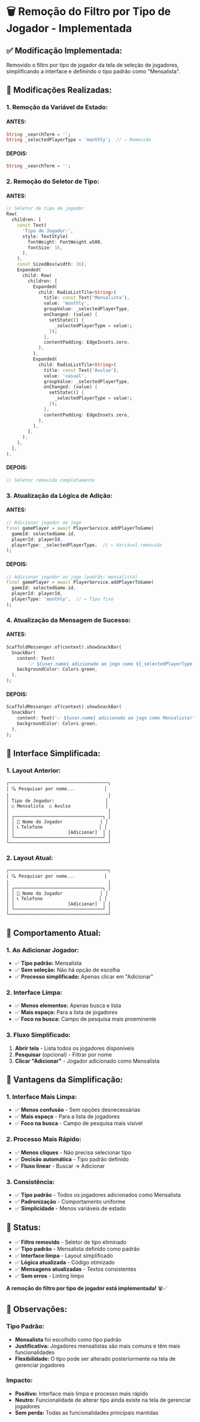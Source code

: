 # 🗑️ Remoção do Filtro por Tipo de Jogador - Implementada

## ✅ **Modificação Implementada:**

Removido o filtro por tipo de jogador da tela de seleção de jogadores, simplificando a interface e definindo o tipo padrão como "Mensalista".

## 🔧 **Modificações Realizadas:**

### **1. Remoção da Variável de Estado:**

#### **ANTES:**
```dart
String _searchTerm = '';
String _selectedPlayerType = 'monthly';  // ← Removido
```

#### **DEPOIS:**
```dart
String _searchTerm = '';
```

### **2. Remoção do Seletor de Tipo:**

#### **ANTES:**
```dart
// Seletor de tipo de jogador
Row(
  children: [
    const Text(
      'Tipo de Jogador:',
      style: TextStyle(
        fontWeight: FontWeight.w500,
        fontSize: 16,
      ),
    ),
    const SizedBox(width: 16),
    Expanded(
      child: Row(
        children: [
          Expanded(
            child: RadioListTile<String>(
              title: const Text('Mensalista'),
              value: 'monthly',
              groupValue: _selectedPlayerType,
              onChanged: (value) {
                setState(() {
                  _selectedPlayerType = value!;
                });
              },
              contentPadding: EdgeInsets.zero,
            ),
          ),
          Expanded(
            child: RadioListTile<String>(
              title: const Text('Avulso'),
              value: 'casual',
              groupValue: _selectedPlayerType,
              onChanged: (value) {
                setState(() {
                  _selectedPlayerType = value!;
                });
              },
              contentPadding: EdgeInsets.zero,
            ),
          ),
        ],
      ),
    ),
  ],
),
```

#### **DEPOIS:**
```dart
// Seletor removido completamente
```

### **3. Atualização da Lógica de Adição:**

#### **ANTES:**
```dart
// Adicionar jogador ao jogo
final gamePlayer = await PlayerService.addPlayerToGame(
  gameId: selectedGame.id,
  playerId: playerId,
  playerType: _selectedPlayerType,  // ← Variável removida
);
```

#### **DEPOIS:**
```dart
// Adicionar jogador ao jogo (padrão: mensalista)
final gamePlayer = await PlayerService.addPlayerToGame(
  gameId: selectedGame.id,
  playerId: playerId,
  playerType: 'monthly',  // ← Tipo fixo
);
```

### **4. Atualização da Mensagem de Sucesso:**

#### **ANTES:**
```dart
ScaffoldMessenger.of(context).showSnackBar(
  SnackBar(
    content: Text(
        '✅ ${user.name} adicionado ao jogo como ${_selectedPlayerType == 'monthly' ? 'Mensalista' : 'Avulso'}!'),
    backgroundColor: Colors.green,
  ),
);
```

#### **DEPOIS:**
```dart
ScaffoldMessenger.of(context).showSnackBar(
  SnackBar(
    content: Text('✅ ${user.name} adicionado ao jogo como Mensalista!'),
    backgroundColor: Colors.green,
  ),
);
```

## 📱 **Interface Simplificada:**

### **1. Layout Anterior:**
```
┌─────────────────────────────────────┐
│ 🔍 Pesquisar por nome...           │
│                                     │
│ Tipo de Jogador:                   │
│ ○ Mensalista  ○ Avulso             │
│                                     │
│ ┌─────────────────────────────────┐ │
│ │ 👤 Nome do Jogador              │ │
│ │ 📞 Telefone                     │ │
│ │                    [Adicionar]  │ │
│ └─────────────────────────────────┘ │
└─────────────────────────────────────┘
```

### **2. Layout Atual:**
```
┌─────────────────────────────────────┐
│ 🔍 Pesquisar por nome...           │
│                                     │
│ ┌─────────────────────────────────┐ │
│ │ 👤 Nome do Jogador              │ │
│ │ 📞 Telefone                     │ │
│ │                    [Adicionar]  │ │
│ └─────────────────────────────────┘ │
└─────────────────────────────────────┘
```

## 🎯 **Comportamento Atual:**

### **1. Ao Adicionar Jogador:**
- ✅ **Tipo padrão:** Mensalista
- ✅ **Sem seleção:** Não há opção de escolha
- ✅ **Processo simplificado:** Apenas clicar em "Adicionar"

### **2. Interface Limpa:**
- ✅ **Menos elementos:** Apenas busca e lista
- ✅ **Mais espaço:** Para a lista de jogadores
- ✅ **Foco na busca:** Campo de pesquisa mais proeminente

### **3. Fluxo Simplificado:**
1. **Abrir tela** - Lista todos os jogadores disponíveis
2. **Pesquisar** (opcional) - Filtrar por nome
3. **Clicar "Adicionar"** - Jogador adicionado como Mensalista

## 🚀 **Vantagens da Simplificação:**

### **1. Interface Mais Limpa:**
- ✅ **Menos confusão** - Sem opções desnecessárias
- ✅ **Mais espaço** - Para a lista de jogadores
- ✅ **Foco na busca** - Campo de pesquisa mais visível

### **2. Processo Mais Rápido:**
- ✅ **Menos cliques** - Não precisa selecionar tipo
- ✅ **Decisão automática** - Tipo padrão definido
- ✅ **Fluxo linear** - Buscar → Adicionar

### **3. Consistência:**
- ✅ **Tipo padrão** - Todos os jogadores adicionados como Mensalista
- ✅ **Padronização** - Comportamento uniforme
- ✅ **Simplicidade** - Menos variáveis de estado

## 🎉 **Status:**

- ✅ **Filtro removido** - Seletor de tipo eliminado
- ✅ **Tipo padrão** - Mensalista definido como padrão
- ✅ **Interface limpa** - Layout simplificado
- ✅ **Lógica atualizada** - Código otimizado
- ✅ **Mensagens atualizadas** - Textos consistentes
- ✅ **Sem erros** - Linting limpo

**A remoção do filtro por tipo de jogador está implementada!** 🗑️✅

## 📝 **Observações:**

### **Tipo Padrão:**
- **Mensalista** foi escolhido como tipo padrão
- **Justificativa:** Jogadores mensalistas são mais comuns e têm mais funcionalidades
- **Flexibilidade:** O tipo pode ser alterado posteriormente na tela de gerenciar jogadores

### **Impacto:**
- **Positivo:** Interface mais limpa e processo mais rápido
- **Neutro:** Funcionalidade de alterar tipo ainda existe na tela de gerenciar jogadores
- **Sem perda:** Todas as funcionalidades principais mantidas



